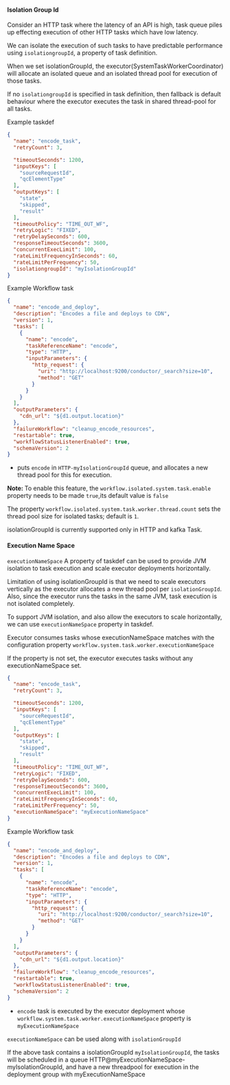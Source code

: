 #### Isolation Group Id

Consider an HTTP task where the latency of an API is high, task queue piles up effecting execution of other HTTP tasks which have low latency.

We can isolate the execution of such tasks to have predictable performance using `isolationgroupId`, a property of task definition.

When we set isolationGroupId,  the executor(SystemTaskWorkerCoordinator) will allocate an isolated queue and an isolated thread pool for execution of those tasks.

If no `isolationgroupId` is specified in task definition, then fallback is default behaviour where the executor executes the task in shared thread-pool for all tasks. 

Example taskdef  

```json
{
  "name": "encode_task",
  "retryCount": 3,

  "timeoutSeconds": 1200,
  "inputKeys": [
    "sourceRequestId",
    "qcElementType"
  ],
  "outputKeys": [
    "state",
    "skipped",
    "result"
  ],
  "timeoutPolicy": "TIME_OUT_WF",
  "retryLogic": "FIXED",
  "retryDelaySeconds": 600,
  "responseTimeoutSeconds": 3600,
  "concurrentExecLimit": 100,
  "rateLimitFrequencyInSeconds": 60,
  "rateLimitPerFrequency": 50,
  "isolationgroupId": "myIsolationGroupId"
}
```
Example Workflow task 
```json
{
  "name": "encode_and_deploy",
  "description": "Encodes a file and deploys to CDN",
  "version": 1,
  "tasks": [
    {
      "name": "encode",
      "taskReferenceName": "encode",
      "type": "HTTP", 
      "inputParameters": {
        "http_request": {
          "uri": "http://localhost:9200/conductor/_search?size=10",
          "method": "GET"
        }
      }
    }
  ],
  "outputParameters": {
    "cdn_url": "${d1.output.location}"
  },
  "failureWorkflow": "cleanup_encode_resources",
  "restartable": true,
  "workflowStatusListenerEnabled": true,
  "schemaVersion": 2
}
```


- puts `encode` in `HTTP-myIsolationGroupId` queue, and allocates a new thread pool for this for execution.

<b>Note: </b>  To enable this feature, the `workflow.isolated.system.task.enable` property needs to be made `true`,its default value is `false`

The property `workflow.isolated.system.task.worker.thread.count`  sets the thread pool size for isolated tasks; default is `1`.

isolationGroupId is currently supported only in HTTP and kafka Task. 

#### Execution Name Space

`executionNameSpace` A property of taskdef can be used to provide JVM isolation to task execution and scale executor deployments horizontally.

Limitation of using isolationGroupId is that we need to scale executors vertically as the executor allocates a new thread pool per `isolationGroupId`.  Also, since the executor runs the tasks in the same JVM, task execution is not isolated completely. 

To support JVM isolation, and also allow the executors to scale horizontally, we can use `executionNameSpace` property in taskdef.

Executor consumes tasks whose executionNameSpace matches with the configuration property `workflow.system.task.worker.executionNameSpace`

If the property is not set, the executor executes tasks without any executionNameSpace set. 


```json
{
  "name": "encode_task",
  "retryCount": 3,

  "timeoutSeconds": 1200,
  "inputKeys": [
    "sourceRequestId",
    "qcElementType"
  ],
  "outputKeys": [
    "state",
    "skipped",
    "result"
  ],
  "timeoutPolicy": "TIME_OUT_WF",
  "retryLogic": "FIXED",
  "retryDelaySeconds": 600,
  "responseTimeoutSeconds": 3600,
  "concurrentExecLimit": 100,
  "rateLimitFrequencyInSeconds": 60,
  "rateLimitPerFrequency": 50,
  "executionNameSpace": "myExecutionNameSpace"
}
```




Example Workflow task

```json
{ 
  "name": "encode_and_deploy",
  "description": "Encodes a file and deploys to CDN",
  "version": 1,
  "tasks": [
    { 
      "name": "encode",
      "taskReferenceName": "encode",
      "type": "HTTP", 
      "inputParameters": {
        "http_request": {
          "uri": "http://localhost:9200/conductor/_search?size=10",
          "method": "GET"
        }
      }
    }
  ],
  "outputParameters": {
    "cdn_url": "${d1.output.location}"
  },
  "failureWorkflow": "cleanup_encode_resources",
  "restartable": true,
  "workflowStatusListenerEnabled": true,
  "schemaVersion": 2
}
``` 
 
- `encode` task is executed by the executor deployment whose `workflow.system.task.worker.executionNameSpace` property is `myExecutionNameSpace` 

`executionNameSpace` can be used along with `isolationGroupId`

If the above task contains a isolationGroupId `myIsolationGroupId`, the tasks will be scheduled in a queue HTTP@myExecutionNameSpace-myIsolationGroupId, and have a new threadpool for execution in the deployment group with myExecutionNameSpace



